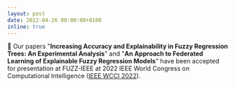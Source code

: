 ```yaml
---
layout: post
date: 2022-04-26 00:00:00+0100
inline: true
---
```


:tada: Our papers "<b>Increasing Accuracy and Explainability in Fuzzy Regression Trees: An Experimental Analysis</b>" and "<b>An Approach to Federated Learning of Explainable Fuzzy Regression Models</b>" have been accepted for presentation at FUZZ-IEEE at 2022 IEEE World Congress on Computational Intelligence (<a href="https://wcci2022.org/" target="_blank">IEEE WCCI 2022</a>).
